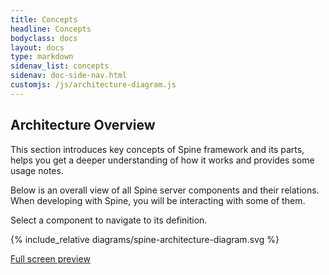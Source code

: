 ```yaml
---
title: Concepts 
headline: Concepts 
bodyclass: docs
layout: docs
type: markdown
sidenav_list: concepts
sidenav: doc-side-nav.html
customjs: /js/architecture-diagram.js
---
```

<h2 class="top">Architecture Overview</h2>
<div id="toc" class="toc hide-block"></div>
This section introduces key concepts of Spine framework and its parts, helps you get a deeper understanding of how it works and provides some usage notes. 

Below is an overall view of <span id="display-all-components">all Spine server components</span> and their relations. When developing with Spine, you will be interacting with <span id="display-user-facing-components">some of them</span>.

<p>Select a component to navigate to its definition.</p>

{% include_relative diagrams/spine-architecture-diagram.svg %}

<p class="full-screen-link">
    <a href="{{site.baseurl}}/docs/concepts/diagrams/spine-architecture-diagram-full-screen.html">
        <i class="far fa-expand"></i>
        <span>Full screen preview</span>
    </a>
</p>

